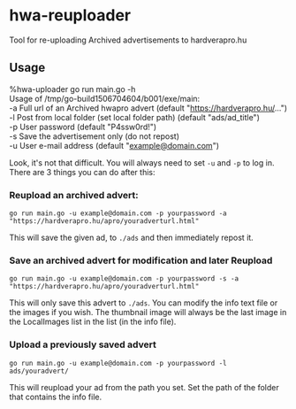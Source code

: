 # hwa-reuploader

Tool for re-uploading Archived advertisements to hardverapro.hu

## Usage

%hwa-uploader go run main.go -h  
Usage of /tmp/go-build1506704604/b001/exe/main:  
  -a  Full url of an Archived hwapro advert (default "https://hardverapro.hu/...")  
  -l  Post from local folder (set local folder path) (default "ads/ad_title")  
  -p  User password (default "P4ssw0rd!")  
  -s	Save the advertisement only (do not repost)  
  -u  User e-mail address (default "example@domain.com")  

Look, it's not that difficult. You will always need to set `-u` and `-p` to log in.  
There are 3 things you can do after this:  

### Reupload an archived advert:

`go run main.go -u example@domain.com -p yourpassword -a "https://hardverapro.hu/apro/youradverturl.html"`

This will save the given ad, to `./ads` and then immediately repost it.

### Save an archived advert for modification and later Reupload

`go run main.go -u example@domain.com -p yourpassword -s -a "https://hardverapro.hu/apro/youradverturl.html"`

This will only save this advert to `./ads`. You can modify the info text file or the images if you wish. The thumbnail image will always be the last image in the LocalImages list in the list (in the info file).

### Upload a previously saved advert

`go run main.go -u example@domain.com -p yourpassword -l ads/youradvert/`

This will reupload your ad from the path you set. Set the path of the folder that contains the info file.
